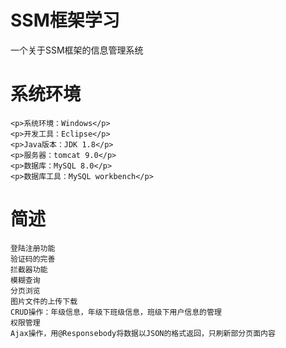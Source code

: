 # SSM框架学习
一个关于SSM框架的信息管理系统

# 系统环境
  	<p>系统环境：Windows</p>
	<p>开发工具：Eclipse</p>
	<p>Java版本：JDK 1.8</p>
	<p>服务器：tomcat 9.0</p>
	<p>数据库：MySQL 8.0</p>
    <p>数据库工具：MySQL workbench</p>

# 简述
    登陆注册功能
    验证码的完善
    拦截器功能
    模糊查询
    分页浏览
    图片文件的上传下载
    CRUD操作：年级信息，年级下班级信息，班级下用户信息的管理
    权限管理
    Ajax操作，用@Responsebody将数据以JSON的格式返回，只刷新部分页面内容
